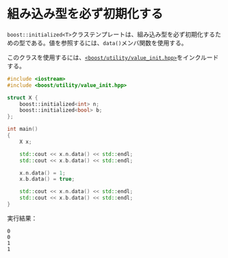 # 組み込み型を必ず初期化する
`boost::initialized<T>`クラステンプレートは、組み込み型を必ず初期化するための型である。値を参照するには、`data()`メンバ関数を使用する。

このクラスを使用するには、[`<boost/utility/value_init.hpp>`](http://www.boost.org/doc/libs/release/libs/utility/value_init.htm)をインクルードする。

```cpp example
#include <iostream>
#include <boost/utility/value_init.hpp>

struct X {
    boost::initialized<int> n;
    boost::initialized<bool> b;
};

int main()
{
    X x;

    std::cout << x.n.data() << std::endl;
    std::cout << x.b.data() << std::endl;

    x.n.data() = 1;
    x.b.data() = true;

    std::cout << x.n.data() << std::endl;
    std::cout << x.b.data() << std::endl;
}
```

実行結果：

```
0
0
1
1
```

